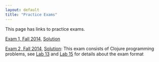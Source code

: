 ```yaml
---
layout: default
title: "Practice Exams"
---
```


This page has links to practice exams.

[Exam 1, Fall 2014](cs340-fall2014-exam01.pdf), [Solution](cs340-fall2014-exam01-solution.pdf)

[Exam 2, Fall 2014](cs340-exam2.zip), [Solution](cs340-exam2-solution.zip): This exam consists of Clojure programming problems, see [Lab 13](../labs/lab13.html) and [Lab 15](../labs/lab15.html) for details about the exam format
